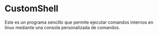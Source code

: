# CustomShell
Este es un programa sencillo que permite ejecutar comandos internos en linux mediante una consola personalizada de comandos.

